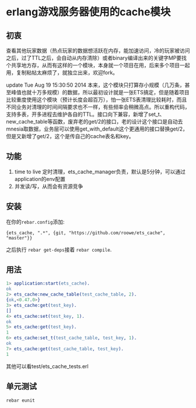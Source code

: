 erlang游戏服务器使用的cache模块
=====

初衷
--------
查看其他玩家数据（热点玩家的数据想活跃在内存，能加速访问，冷的玩家被访问之后，过了TTL之后，会自动从内存清除）或者binary编译出来的关键字MP要找个共享地方存，从而有这样的一个模块，本身就一个项目在用，后来多个项目一起用，复制粘帖太麻烦了，就独立出来，欢迎fork。

update Tue Aug 19 15:30:50 2014
本来，这个模块只打算存小规模（几万条，甚至峰值也就十万多规模）的数据，所以最初设计就是一张ETS搞定，但是随着项目比较重度使用这个模块（预计长度会超百万），怕一张ETS表清理比较耗时，而且不同业务对清理的时间间隔要求也不一样，有些频率会稍微高点。所以重构代码，支持多表，开多进程去维护各自的TTL。接口向下兼容，新增了set_t、new_cache_table等函数，废弃老的get/2的接口，老的设计这个接口是自动去mnesia取数据，业务层可以使用get_with_default这个更通用的接口替换get/2，但是又新增了get/2，这个是传自己的cache表名和key。

功能
--------
1. time to live 定时清理，ets_cache_manager负责，默认是5分钟，可以通过application的env配置
2. 并发读/写，从而会有资源竞争

安装
--------

在你的`rebar.config`添加:

    {ets_cache, ".*", {git, "https://github.com/roowe/ets_cache", "master"}}

之后执行 `rebar get-deps`接着 `rebar compile`.

用法
--------
```erlang
1> application:start(ets_cache).
ok
2> ets_cache:new_cache_table(test_cache_table, 2).
{ok,<0.47.0>}
3> ets_cache:get(test_key).
[]
4> ets_cache:set(test_key, 1).
ok
5> ets_cache:get(test_key).
1
6> ets_cache:set_t(test_cache_table, test_key, 1).
ok
7> ets_cache:get(test_cache_table, test_key).
1
```

其他可以看test/ets_cache_tests.erl

单元测试
--------
`rebar eunit`
